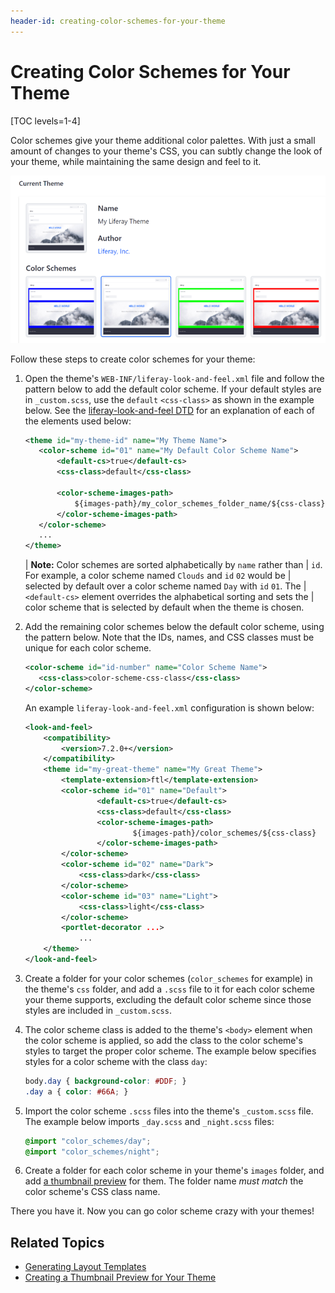 ```yaml
---
header-id: creating-color-schemes-for-your-theme
---
```


# Creating Color Schemes for Your Theme

[TOC levels=1-4]

Color schemes give your theme additional color palettes. With just a small 
amount of changes to your theme's CSS, you can subtly change the look of your 
theme, while maintaining the same design and feel to it. 

![Figure 1: Color schemes give administrators some choices for your theme's look.](../../../../images/theme-dev-color-schemes.png)

Follow these steps to create color schemes for your theme:

1.  Open the theme's `WEB-INF/liferay-look-and-feel.xml` file and follow the 
    pattern below to add the default color scheme. If your default styles are in 
    `_custom.scss`, use the `default` `<css-class>` as shown in the example 
    below. See the 
    [liferay-look-and-feel DTD](@platform-ref@/7.2-latest/definitions/liferay-look-and-feel_7_2_0.dtd.html#color-scheme)
    for an explanation of each of the elements used below:

    ```xml
    <theme id="my-theme-id" name="My Theme Name">
       <color-scheme id="01" name="My Default Color Scheme Name">
           <default-cs>true</default-cs>
           <css-class>default</css-class>
           
           <color-scheme-images-path>
               ${images-path}/my_color_schemes_folder_name/${css-class}
           </color-scheme-images-path>
       </color-scheme>
       ...
    </theme>
     ```

    | **Note:** Color schemes are sorted alphabetically by `name` rather than 
    | `id`. For example, a color scheme named `Clouds` and `id` `02` would be 
    | selected by default over a color scheme named `Day` with `id` `01`. The 
    | `<default-cs>` element overrides the alphabetical sorting and sets the 
    | color scheme that is selected by default when the theme is chosen.  
 
2.  Add the remaining color schemes below the default color scheme, using the 
    pattern below. Note that the IDs, names, and CSS classes must be unique for 
    each color scheme.
 
    ```xml
    <color-scheme id="id-number" name="Color Scheme Name">
       <css-class>color-scheme-css-class</css-class>
    </color-scheme>
    ```
    An example `liferay-look-and-feel.xml` configuration is shown below:

    ```xml
    <look-and-feel>
    	<compatibility>
    		<version>7.2.0+</version>
    	</compatibility>
    	<theme id="my-great-theme" name="My Great Theme">
    		<template-extension>ftl</template-extension>
    		<color-scheme id="01" name="Default">
    				<default-cs>true</default-cs>
    				<css-class>default</css-class>
    				<color-scheme-images-path>
    						${images-path}/color_schemes/${css-class}
    				</color-scheme-images-path>
    		</color-scheme>
    		<color-scheme id="02" name="Dark">
    			<css-class>dark</css-class>
    		</color-scheme>
    		<color-scheme id="03" name="Light">
    			<css-class>light</css-class>
    		</color-scheme>
    		<portlet-decorator ...>
    			...
    	</theme>
    </look-and-feel>
    ```

3.  Create a folder for your color schemes (`color_schemes` for example) in the 
    theme's `css` folder, and add a `.scss` file to it for each color scheme 
    your theme supports, excluding the default color scheme since those styles 
    are included in `_custom.scss`. 
 
4.  The color scheme class is added to the theme's `<body>` element when the 
    color scheme is applied, so add the class to the color scheme's styles to 
    target the proper color scheme. The example below specifies styles for a 
    color scheme with the class `day`: 

    ```css
    body.day { background-color: #DDF; }
    .day a { color: #66A; }
    ```

5.  Import the color scheme `.scss` files into the theme's `_custom.scss` file. 
    The example below imports `_day.scss` and `_night.scss` files:

    ```css
    @import "color_schemes/day";
    @import "color_schemes/night";
    ```

6.  Create a folder for each color scheme in your theme's `images` folder, and 
    add 
    [a thumbnail preview](/docs/7-2/frameworks/-/knowledge_base/frameworks/creating-a-thumbnail-preview-for-your-theme) 
    for them. The folder name *must match* the color scheme's CSS class name.

There you have it. Now you can go color scheme crazy with your themes!

## Related Topics

- [Generating Layout Templates](/docs/7-2/frameworks/-/knowledge_base/frameworks/creating-layout-templates-with-the-themes-generator)
- [Creating a Thumbnail Preview for Your Theme](/docs/7-2/frameworks/-/knowledge_base/frameworks/creating-a-thumbnail-preview-for-your-theme)
